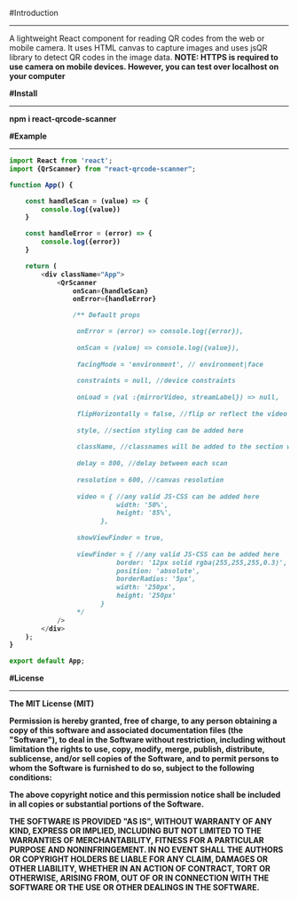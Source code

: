 #Introduction

---

A lightweight React component for reading QR codes from the web or mobile camera. 
It uses HTML canvas to capture images and uses jsQR library to detect QR codes in the image data.
<b>NOTE: HTTPS is required to use camera on mobile devices. However, you can test over localhost on your computer


#Install

---

npm i react-qrcode-scanner

#Example

---

```javascript
import React from 'react';
import {QrScanner} from "react-qrcode-scanner";

function App() {

    const handleScan = (value) => {
        console.log({value})
    }

    const handleError = (error) => {
        console.log({error})
    }

    return (
        <div className="App">
            <QrScanner
                onScan={handleScan}
                onError={handleError}

                /** Default props

                 onError = (error) => console.log({error}),
                 
                 onScan = (value) => console.log({value}),
                 
                 facingMode = 'environment', // environment|face
                 
                 constraints = null, //device constraints
                 
                 onLoad = (val :{mirrorVideo, streamLabel}) => null,
                 
                 flipHorizontally = false, //flip or reflect the video output based on facing mode
                 
                 style, //section styling can be added here
                 
                 className, //classnames will be added to the section wrapper
                 
                 delay = 800, //delay between each scan
                 
                 resolution = 600, //canvas resolution
                 
                 video = { //any valid JS-CSS can be added here
                           width: '50%',
                           height: '85%',
                       },
                       
                 showViewFinder = true,
                 
                 viewFinder = { //any valid JS-CSS can be added here
                           border: '12px solid rgba(255,255,255,0.3)',
                           position: 'absolute',
                           borderRadius: '5px',
                           width: '250px',
                           height: '250px'
                       }
                 */
            />
        </div>
    );
}

export default App;

```

#License

---

The MIT License (MIT)

Permission is hereby granted, free of charge, to any person obtaining a copy of this software and associated documentation files (the "Software"), to deal in the Software without restriction, including without limitation the rights to use, copy, modify, merge, publish, distribute, sublicense, and/or sell copies of the Software, and to permit persons to whom the Software is furnished to do so, subject to the following conditions:

The above copyright notice and this permission notice shall be included in all copies or substantial portions of the Software.

THE SOFTWARE IS PROVIDED "AS IS", WITHOUT WARRANTY OF ANY KIND, EXPRESS OR IMPLIED, INCLUDING BUT NOT LIMITED TO THE WARRANTIES OF MERCHANTABILITY, FITNESS FOR A PARTICULAR PURPOSE AND NONINFRINGEMENT. IN NO EVENT SHALL THE AUTHORS OR COPYRIGHT HOLDERS BE LIABLE FOR ANY CLAIM, DAMAGES OR OTHER LIABILITY, WHETHER IN AN ACTION OF CONTRACT, TORT OR OTHERWISE, ARISING FROM, OUT OF OR IN CONNECTION WITH THE SOFTWARE OR THE USE OR OTHER DEALINGS IN THE SOFTWARE.